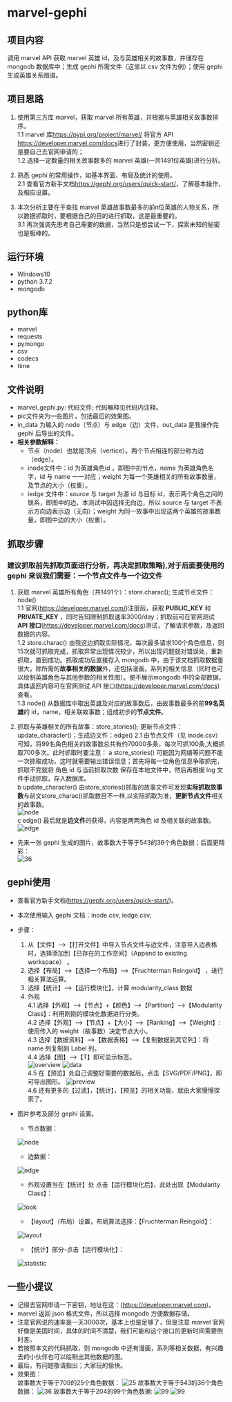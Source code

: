 # marvel-gephi
## 项目内容  
调用 marvel API 获取 marvel 英雄 id，及与英雄相关的故事数，并储存在 mongodb 数据库中；生成 gephi 所需文件（这里以 csv 文件为例）；使用 gephi 生成英雄关系图谱。
## 项目思路
1. 使用第三方库 marvel，获取 marvel 所有英雄，并根据与英雄相关故事数排序。<br>
    1.1 marvel 库<https://pypi.org/project/marvel/> 将官方 API <https://developer.marvel.com/docs>进行了封装，更方便使用，当然密钥还是要自己去官网申请的；<br>
    1.2 选择一定数量的相关故事数多的 marvel 英雄(一共1491位英雄)进行分析。


2. 熟悉 gephi 的常用操作，如基本界面、布局及统计的使用。<br>
    2.1 查看官方新手文档<https://gephi.org/users/quick-start/>，了解基本操作，及相应设置。


3. 本次分析主要在于查找 marvel 英雄故事数最多的前n位英雄的人物关系，所以数据抓取时，要根据自己的目的进行抓取，这是最重要的。<br>
    3.1 再次强调先思考自己需要的数据，当然只是想尝试一下，探索未知的秘密也是极棒的。

## 运行环境
* Windows10
* python 3.7.2
* mongodb
## python库
* marvel
* requests
* pymongo
* csv
* codecs
* time
## 文件说明
* marvel_gephi.py: 代码文件; 代码解释见代码内注释。
* pic文件夹为一些图片，包括最后的效果图。
* in_data 为输入的 node（节点）与 edge（边）文件，out_data 是我操作完 gephi 后导出的文件。
* **相关参数解释：**<br>
   * 节点（node）也就是顶点（vertice）。两个节点相连的部分称为边（edge）。
   * inode文件中：id 为英雄角色id ，即图中的节点，name 为英雄角色名字，id 与 name 一一对应；weight 为每一个英雄相关的所有故事数量，及节点的大小（权重）。
   * iedge 文件中：source 与 target 为源 id 与目标 id，表示两个角色之间的联系，即图中的边，本测试中因选择无向边，所以 source 与 target 不表示方向边表示边（无向）；weight 为同一故事中出现这两个英雄的故事数量，即图中边的大小（权重）。
## 抓取步骤
### 建议抓取前先抓取页面进行分析，再决定抓取策略),对于后面要使用的 gephi 来说我们需要：一个节点文件与一个边文件
1. 获取 marvel 英雄所有角色（共1491个）：store.charac(); 生成节点文件：node()<br>
   1.1 官网(<https://developer.marvel.com/>)注册后，获取 **PUBLIC_KEY** 和 **PRIVATE_KEY** ，同时告知限制抓取速率3000/day；抓取前可在官网测试 **API 接口**(<https://developer.marvel.com/docs>)测试，了解请求参数，及返回数据的内容。<br>
   1.2 store.charac() 由我这边抓取实际情况，每次最多请求100个角色信息，则15次就可抓取完成，抓取异常出现情况较少，所以出现问题就对错误处，重新抓取，直到成功。抓取成功后直接存入 mongodb 中，由于该文档抓取数据量很大，除所需的**故事相关的数据**外，还包括漫画，系列的相关信息（同时也可以绘制英雄角色与其他参数的相关性图）。便不展示mongodb 中的全部数据，具体返回内容可在官网测试 API 接口(<https://developer.marvel.com/docs>)查看。<br>
   1.3 node() 从数据库中取出英雄及对应的故事数后，由故事数最多的前**99名英雄**的 id，name，相关联故事数；组成初步的**节点文件**。


2. 抓取与英雄相关的所有故事：store_stories(); 更新节点文件：update_character()；生成边文件：edge()
   2.1 由节点文件（见 inode.csv）可知，将99名角色相关的故事数总共有约70000多条，每次可抓100条,大概抓取700多次。此时抓取时要注意：
     a store_stories() 可能因为网络等问题不能一次抓取成功，这时就需要输出错误信息；首先将每一位角色信息争取抓完，抓取不完就将 角色 id 与当前抓取次数 保存在本地文件中，然后再根据 log 文件手动抓取，存入数据库。<br>
     b update_character() 由store_stories()抓取的故事文件可发现**实际抓取故事数**与前文store_charac()抓取数目不一样,以实际抓取为准，**更新节点文件**相关的故事数。<br>
![node](pic/id-lable-w.png)<br>
     c edge() 最后就是**边文件**的获得，内容是两两角色 id 及相关联的故事数。<br>
![edge](pic/s-t-w.png)

* 先来一张 gephi 生成的图片，故事数大于等于543的36个角色数据；后面更精彩：<br>
![36](pic/zn36.svg)
## gephi使用
* 查看官方新手文档(<https://gephi.org/users/quick-start/>)。
* 本次使用输入 gephi 文档：inode.csv, iedge.csv;
* 步骤：
  1.  从【文件】-->【打开文件】中导入节点文件与边文件，注意导入边表格时，选择添加到【已存在的工作空间】（Append to existing workspace） 。<br>
  2.  选择【布局】-->【选择一个布局】-->【Fruchterman Reingold】 ，进行相关算法运算。<br>
  3.  选择【统计】-->【运行模块化】，计算 modularity_class 数据<br>
  4. 外观<br>
     4.1 选择【外观】-->【节点】+【颜色】-->【Partition】-->【Modularity Class】：利用刚刚的模块化数据进行分类。<br>
     4.2 选择【外观】-->【节点】+【大小】-->【Ranking】-->【Weight】: 使用传入的 weight（故事数）决定节点大小。<br>
     4.3 选择【数据资料】-->【数据表格】-->【复制数据到其它列】：将 name 列复制到 Label 列。<br>
     4.4 选择【图】-->【T】即可显示标签。<br>
![overview](pic/over.png)
![data](pic/data.png)<br>
     4.5 在【预览】处自己调整好需要的数据后，点击【SVG/PDF/PNG】，即可导出图形。
![preview](pic/preview.png)<br>
     4.6 还有更多的【过滤】，【统计】，【预览】的相关功能，就由大家慢慢探索了。
* 图片参考及部分 gephi 设置。
   * 节点数据：

  ![node](pic/id-lable-w.png)

   * 边数据：

  ![edge](pic/s-t-w.png)


   * 外观设置当在【统计】处 点击【运行模块化后】，此处出现【Modularity Class】：

  ![look](pic/look.png)

   * 【layout】（布局）设置，布局算法选择：【Fruchterman Reingold】：

  ![layout](pic/layout.png)

   * 【统计】部分-点击【运行模块化】：

  ![statistic](pic/statistic.png)
## 一些小提议
* 记得去官网申请一下密钥，地址在这：(<https://developer.marvel.com>)。
* marvel 返回 json 格式文件，所以选择 mongodb 方便数据存储。
* 注意官网说的速率是一天3000次，基本上也是足够了，但是注意 marvel 官网好像是美国时间，具体的时间不清楚，我们可能和这个接口的更新时间需要倒时差。
* 若按照本文的代码抓取，则 mongodb 中还有漫画，系列等相关数据，有兴趣去的小伙伴也可以绘制出其他数据的图。
* 最后，有问题敬请指出；大家玩的愉快。
* 效果图：<br>
故事数大于等于709的25个角色数据：
![25](pic/h25.svg)
故事数大于等于543的36个角色数据：
![36](pic/zn36.svg)
故事数大于等于204的99个角色数据:
![99](pic/h99.svg)
![99](pic/100.svg)





